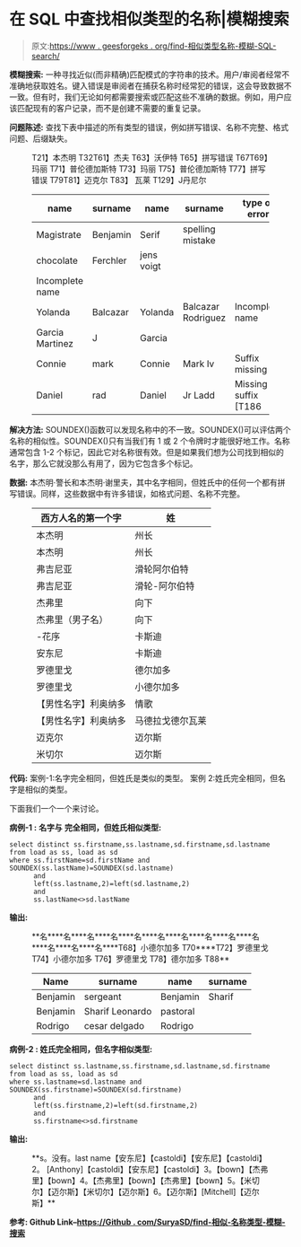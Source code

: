 # 在 SQL 中查找相似类型的名称|模糊搜索

> 原文:[https://www . geesforgeks . org/find-相似类型名称-模糊-SQL-search/](https://www.geeksforgeeks.org/finding-similar-type-of-names-fuzzy-search-in-sql/)

**模糊搜索:**
一种寻找近似(而非精确)匹配模式的字符串的技术。用户/审阅者经常不准确地获取姓名。键入错误是审阅者在捕获名称时经常犯的错误，这会导致数据不一致。但有时，我们无论如何都需要搜索或匹配这些不准确的数据。例如，用户应该匹配现有的客户记录，而不是创建不需要的重复记录。

**问题陈述:**
查找下表中描述的所有类型的错误，例如拼写错误、名称不完整、格式问题、后缀缺失。

<figure class="table">T21】本杰明 T32T61】杰夫 T63】沃伊特 T65】拼写错误 T67T69】玛丽 T71】普伦德加斯特 T73】玛丽 T75】普伦德加斯特 T77】拼写错误 T79T81】迈克尔 T83】 瓦莱 T129】J丹尼尔

| name | surname | name | surname | type of error |
| --- | --- | --- | --- | --- |
| Magistrate | Benjamin | Serif | spelling mistake |
| chocolate | Ferchler | jens voigt |
| Incomplete name |
| Yolanda | Balcazar | Yolanda | Balcazar Rodriguez | Incomplete name |
| Garcia Martinez | J | Garcia |
| Connie | mark | Connie | Mark Iv | Suffix missing |
| Daniel | rad | Daniel | Jr Ladd | Missing suffix [T186 |

</figure>

**解决方法:**
SOUNDEX()函数可以发现名称中的不一致。SOUNDEX()可以评估两个名称的相似性。SOUNDEX()只有当我们有 1 或 2 个令牌时才能很好地工作。名称通常包含 1-2 个标记，因此它对名称很有效。但是如果我们想为公司找到相似的名字，那么它就没那么有用了，因为它包含多个标记。

**数据:**
本杰明·警长和本杰明·谢里夫，其中名字相同，但姓氏中的任何一个都有拼写错误。同样，这些数据中有许多错误，如格式问题、名称不完整。

<figure class="table">

| 西方人名的第一个字 | 姓 |
| --- | --- |
| 本杰明 | 州长 |
| 本杰明 | 州长 |
| 弗吉尼亚 | 滑轮阿尔伯特 |
| 弗吉尼亚 | 滑轮-阿尔伯特 |
| 杰弗里 | 向下 |
| 杰弗里（男子名） | 向下 |
| -花序 | 卡斯迪 |
| 安东尼 | 卡斯迪 |
| 罗德里戈 | 德尔加多 |
| 罗德里戈 | 小德尔加多 |
| 【男性名字】利奥纳多 | 情歌 |
| 【男性名字】利奥纳多 | 马德拉戈德尔瓦莱 |
| 迈克尔 | 迈尔斯 |
| 米切尔 | 迈尔斯 |

</figure>

**代码:**
案例-1:名字完全相同，但姓氏是类似的类型。
案例 2:姓氏完全相同，但名字是相似的类型。

下面我们一个一个来讨论。

**病例-1 :**
**名字与** **完全相同，但姓氏相似类型:**

```
select distinct ss.firstname,ss.lastname,sd.firstname,sd.lastname
from load as ss, load as sd
where ss.firstName=sd.firstName and SOUNDEX(ss.lastName)=SOUNDEX(sd.lastname)
      and
      left(ss.lastname,2)=left(sd.lastname,2)
      and
      ss.lastName<>sd.lastName
```

**输出:**

<figure class="table">**名****名****名****名****名****名****名****名****名****名****名****名****名****T68】小德尔加多 T70****T72】罗德里戈 T74】小德尔加多 T76】罗德里戈 T78】德尔加多 T88**

| Name | surname | name | surname |
| --- | --- | --- | --- |
| Benjamin | sergeant | Benjamin | Sharif |
| Benjamin | Sharif Leonardo | pastoral |
| Rodrigo | cesar delgado | Rodrigo |

</figure>

****病例-2 :**
**姓氏完全相同，但名字相似类型:****

```
select distinct ss.lastname,ss.firstname,sd.lastname,sd.firstname
from load as ss, load as sd
where ss.lastname=sd.lastname and SOUNDEX(ss.firstname)=SOUNDEX(sd.firstname)
      and
      left(ss.firstname,2)=left(sd.firstname,2)
      and
      ss.firstname<>sd.firstname
```

****输出:****

<figure class="table">**s。没有。last name【安东尼】【castoldi】【安东尼】【castoldi】2。 [Anthony]【castoldi】【安东尼】【castoldi】3。【bown】【杰弗里】【bown】4。【杰弗里】【bown】【杰弗里】【bown】5。【米切尔】【迈尔斯】【米切尔】【迈尔斯】6。【迈尔斯】[Mitchell]【迈尔斯】**</figure>

****参考:**
Github Link–[https://Github . com/SuryaSD/find-相似-名称类型-模糊-搜索](https://github.com/SuryaSD/Finding-Similar-Types-of-Names-Fuzzy-Search)**